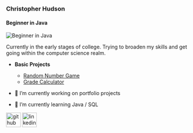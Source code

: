 ### Christopher Hudson
#### Beginner in Java 
![Beginner in Java ](https://media.licdn.com/dms/image/D5616AQGKSghu4a6sdg/profile-displaybackgroundimage-shrink_350_1400/0/1667429436597?e=1677110400&v=beta&t=Qog-dF0oaJtxuO9sZhAE1S_JUGqFtrDbdW8LAPfyIKs)

Currently in the early stages of college. Trying to broaden my skills and get going within the computer science realm.

- <b> Basic Projects </b>
  - [Random Number Game](https://github.com/DoubleDully/Basic-Random-Number)
  - [Grade Calculator](https://github.com/DoubleDully/Basic-Grade-Calculation)


- 🔭 I’m currently working on portfolio projects 

- 🌱 I’m currently learning Java / SQL  


[<img src='https://cdn.jsdelivr.net/npm/simple-icons@3.0.1/icons/github.svg' alt='github' height='40'>](https://github.com/DoubleDully)  [<img src='https://cdn.jsdelivr.net/npm/simple-icons@3.0.1/icons/linkedin.svg' alt='linkedin' height='40'>](https://www.linkedin.com/in/chrishudson23/)  


